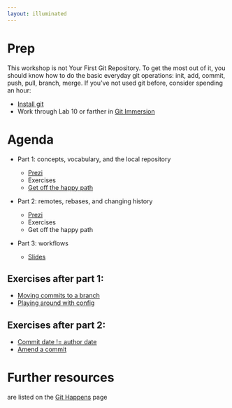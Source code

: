 ```yaml
---
layout: illuminated
---
```


# Prep
This workshop is not Your First Git Repository.
To get the most out of it, you should know how to do the basic everyday
git operations: init, add, commit, push, pull, branch, merge.
If you've not used git before, consider spending an hour:
  * [Install git](http://git-scm.com/downloads)
  * Work through Lab 10 or farther in [Git Immersion](http://gitimmersion.com)

# Agenda

* Part 1: concepts, vocabulary, and the local repository
  * [Prezi](http://prezi.com/m_s_g83sgja4/git-illuminated-part-1/)
  * Exercises
  * [Get off the happy path](exercises_untrackedFiles.html)
* Part 2: remotes, rebases, and changing history
  * [Prezi](http://prezi.com/ohbicklatr7y/git-illuminated-part-2/)
  * Exercises
  * Get off the happy path
* Part 3: workflows

  * [Slides](http://www.slideshare.net/jessitron/3-workflow)


## Exercises after part 1:

* [Moving commits to a branch](exercises_moveToBranch.html)
* [Playing around with config](exercises_playWithConfig.html)

## Exercises after part 2:

* [Commit date != author date](exercises_commitDate.html)
* [Amend a commit](exercises_amend.html)

# Further resources
are listed on the [Git Happens](index.html) page
